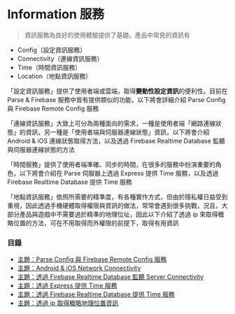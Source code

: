 # Information 服務

> 資訊服務為良好的使用體驗提供了基礎。產品中常見的資訊有
* Config（設定資訊服務）
* Connectivity（連線資訊服務）
* Time（時間資訊服務）
* Location（地點資訊服務）

「設定資訊服務」提供了使用者端或雲端，取得**變動性設定資訊**的便利性。目前在 Parse & Firebase 服務中皆有提供類似的功能，以下將會詳細介紹 Parse Config 與 Firebase Remote Config 服務

「連線資訊服務」大致上可分為兩種面向的需求，一種是使用者端「網路連線狀態」的資訊，另一種是「使用者端與伺服器連線狀態」資訊，以下將會介紹 Android & iOS 連線狀態取得方法，以及透過 Firebase Realtime Database 監聽與伺服器連線狀態的方法

「時間服務」提供了使用者端準確、同步的時間，在很多的服務中扮演重要的角色，以下將會介紹在 Parse 伺服器上透過 Express 提供 Time 服務，以及透過 Firebase Realtime Database 提供 Time 服務

「地點資訊服務」依照所需要的精準度，有各種實作方式，但由於隱私權日益受到重視，因此透過手機硬體取得權限與資訊的做法，常常會遇到很多挑戰，況且，大部分產品與遊戲中不需要過於精準的地理位址，因此以下介紹了透過 ip 來取得概略位置的方法，可在不用取得而外權限的前提下，取得有用資訊

### 目錄

* [主題：Parse Config 與 Firebase Remote Config 服務](service-information/parse-config-and-firebase-remote-config.md) 
* [主題：Android & iOS Network Connectivity](service-information/android-and-ios-network-connectivity.md)
* [主題：透過 Firebase Realtime Database 監聽 Server Connectivity](service-information/firebase-realtime-database-server-connectivity.md)
* [主題：透過 Express 提供 Time 服務](service-information/express-time-service.md)
* [主題：透過 Firebase Realtime Database 提供 Time 服務](service-information/firebase-realtime-database-time-service.md)
* [主題：透過 ip 取得概略地理位置資訊](service-information/ip-to-location.md)
